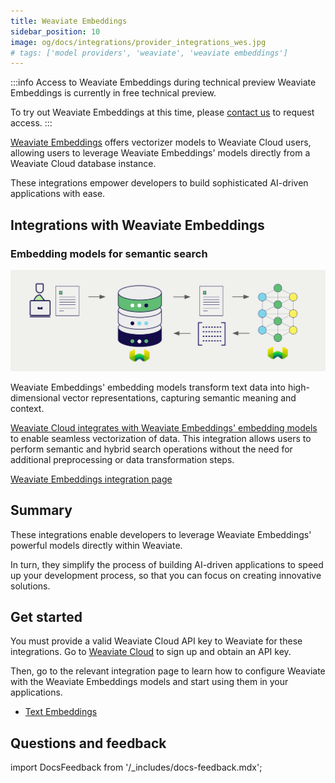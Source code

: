 ```yaml
---
title: Weaviate Embeddings
sidebar_position: 10
image: og/docs/integrations/provider_integrations_wes.jpg
# tags: ['model providers', 'weaviate', 'weaviate embeddings']
---
```


:::info Access to Weaviate Embeddings during technical preview
Weaviate Embeddings is currently in free technical preview.

To try out Weaviate Embeddings at this time, please [contact us](/embeddings) to request access.
:::

<!-- Note: for images, use https://docs.google.com/presentation/d/15opIcJuaIjEEcs_1Zm8B6pccox2p7_MHSjCnRv4dPfU/edit?usp=sharing -->

[Weaviate Embeddings](/developers/wcs/embeddings) offers vectorizer models to Weaviate Cloud users, allowing users to leverage Weaviate Embeddings' models directly from a Weaviate Cloud database instance.

These integrations empower developers to build sophisticated AI-driven applications with ease.

## Integrations with Weaviate Embeddings

### Embedding models for semantic search

![Embedding integration illustration](../_includes/integration_wes_embedding.png)

Weaviate Embeddings' embedding models transform text data into high-dimensional vector representations, capturing semantic meaning and context.

[Weaviate Cloud integrates with Weaviate Embeddings' embedding models](./embeddings.md) to enable seamless vectorization of data. This integration allows users to perform semantic and hybrid search operations without the need for additional preprocessing or data transformation steps.

[Weaviate Embeddings integration page](./embeddings.md)

## Summary

These integrations enable developers to leverage Weaviate Embeddings' powerful models directly within Weaviate.

In turn, they simplify the process of building AI-driven applications to speed up your development process, so that you can focus on creating innovative solutions.

## Get started

You must provide a valid Weaviate Cloud API key to Weaviate for these integrations. Go to [Weaviate Cloud](https://console.weaviate.cloud/) to sign up and obtain an API key.

Then, go to the relevant integration page to learn how to configure Weaviate with the Weaviate Embeddings models and start using them in your applications.

- [Text Embeddings](./embeddings.md)

## Questions and feedback

import DocsFeedback from '/_includes/docs-feedback.mdx';

<DocsFeedback/>
